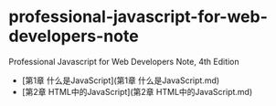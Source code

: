 # professional-javascript-for-web-developers-note
Professional Javascript for Web Developers Note, 4th Edition
- [第1章 什么是JavaScript](第1章 什么是JavaScript.md)
- [第2章 HTML中的JavaScript](第2章 HTML中的JavaScript.md)
